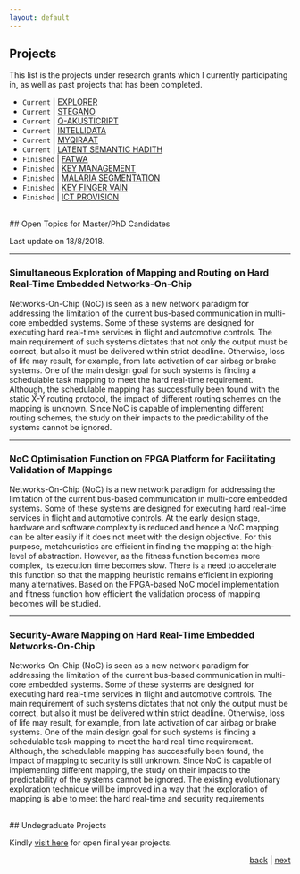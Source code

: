 ```yaml
---
layout: default
---
```


## Projects

This list is the projects under research grants which I currently participating in, as well as past projects that has been completed.

- `Current` \| [EXPLORER](explorout)
- `Current` \| [STEGANO](stegano)
- `Current` \| [Q-AKUSTICRIPT](akusticript)
- `Current` \| [INTELLIDATA](intelligentdata)
- `Current` \| [MYQIRAAT](myqiraat)
- `Current` \| [LATENT SEMANTIC HADITH](latent)
- `Finished` \| [FATWA](fatwa)
- `Finished` \| [KEY MANAGEMENT](key)
- `Finished` \| [MALARIA SEGMENTATION](malaria)
- `Finished` \| [KEY FINGER VAIN](vein)
- `Finished` \| [ICT PROVISION](provision)

<br>
## Open Topics for Master/PhD Candidates

Last update on 18/8/2018.

* * *
### Simultaneous Exploration of Mapping and Routing on Hard Real-Time Embedded Networks-On-Chip

Networks-On-Chip (NoC) is seen as a new network paradigm for addressing the limitation of the current bus-based communication in multi-core embedded systems. Some of these systems are designed for executing hard real-time services in flight and automotive controls. The main requirement of such systems dictates that not only the output must be correct, but also it must be delivered within strict deadline. Otherwise, loss of life may result, for example, from late activation of car airbag or brake systems. One of the main design goal for such systems is finding a schedulable task mapping to meet the hard real-time requirement. Although, the schedulable mapping has successfully been found with the static X-Y routing protocol, the impact of different routing schemes on the mapping is unknown. Since NoC is capable of implementing different routing schemes, the study on their impacts to the predictability of the systems cannot be ignored. 

* * *
### NoC Optimisation Function on FPGA Platform for Facilitating Validation of Mappings 

Networks-On-Chip (NoC) is a new network paradigm for addressing the limitation of the current bus-based communication in multi-core embedded systems. Some of these systems are designed for executing hard real-time services in flight and automotive controls. At the early design stage, hardware and software complexity is reduced and hence a NoC mapping can be alter easily if it does not meet with the design objective. For this purpose, metaheuristics are efficient in finding the mapping at the high-level of abstraction. However, as the fitness function becomes more complex, its execution time becomes slow. There is a need to accelerate this function so that the mapping heuristic remains efficient in exploring many alternatives. Based on the FPGA-based NoC model implementation and fitness function how efficient the validation process of mapping becomes will be studied. 

* * *
### Security-Aware Mapping on Hard Real-Time Embedded Networks-On-Chip

Networks-On-Chip (NoC) is seen as a new network paradigm for addressing the limitation of the current bus-based communication in multi-core embedded systems. Some of these systems are designed for executing hard real-time services in flight and automotive controls. The main requirement of such systems dictates that not only the output must be correct, but also it must be delivered within strict deadline. Otherwise, loss of life may result, for example, from late activation of car airbag or brake systems. One of the main design goal for such systems is finding a schedulable task mapping to meet the hard real-time requirement. Although, the schedulable mapping has successfully been found, the impact of mapping to security is still unknown. Since NoC is capable of implementing different mapping, the study on their impacts to the predictability of the systems cannot be ignored. The existing evolutionary exploration technique will be improved in a way that the exploration of mapping is able to meet the hard real-time and security requirements

<br>
## Undegraduate Projects

Kindly [visit here](project) for open final year projects. 


<p style="text-align: right;">
<a href="./">back</a> | <a href="publication">next</a> 
</p>
